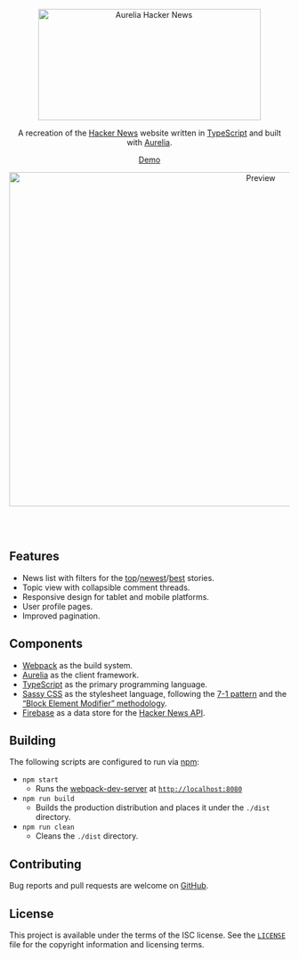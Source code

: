 <p align="center">
  <a href="#readme">
    <img 
      src="https://cdn.rawgit.com/michaelbull/aurelia-hacker-news/master/assets/logo.svg"
      alt="Aurelia Hacker News"
      width="400"
      height="200" 
    />
  </a>
</p>
<p align="center">
  A recreation of the <a href="https://news.ycombinator.com/news" rel="nofollow">Hacker News</a> website written in 
  <a href="https://www.typescriptlang.org/" rel="nofollow">TypeScript</a> and built with
  <a href="https://aurelia.io/" rel="nofollow">Aurelia</a>.
</p>
<p align="center">
  <a href="https://michaelbull.github.io/aurelia-hacker-news" rel="nofollow">Demo</a>
</p>
<p align="center">
  <a href="#readme">
    <img
      src="https://cdn.rawgit.com/michaelbull/aurelia-hacker-news/master/assets/preview.png"
      alt="Preview"
      width="888"
      height="600"
    />
  </a>
</p>
<br />
<br />


## Features

- News list with filters for the
  [top][topstories]/[newest][newstories]/[best][beststories] stories.
- Topic view with collapsible comment threads.
- Responsive design for tablet and mobile platforms.
- User profile pages.
- Improved pagination.

## Components

- [Webpack][webpack] as the build system.
- [Aurelia][aurelia] as the client framework.
- [TypeScript][ts] as the primary programming language.
- [Sassy CSS][scss] as the stylesheet language, following the [7-1 pattern][7-1]
  and the [“Block Element Modifier” methodology][bem].
- [Firebase][firebase] as a data store for the [Hacker News API][hn-api].

## Building

The following scripts are configured to run via [npm][npm]:

- `npm start`
  - Runs the [webpack-dev-server][dev-server] at
    [`http://localhost:8080`][localhost]
- `npm run build`
  - Builds the production distribution and places it under the `./dist`
    directory.
- `npm run clean`
  - Cleans the `./dist` directory.

## Contributing

Bug reports and pull requests are welcome on [GitHub][github].

## License

This project is available under the terms of the ISC license. See the
[`LICENSE`](LICENSE) file for the copyright information and licensing terms.

[topstories]: https://michaelbull.github.io/aurelia-hacker-news/#/news
[newstories]: https://michaelbull.github.io/aurelia-hacker-news/#/newest
[beststories]: https://michaelbull.github.io/aurelia-hacker-news/#/best
[webpack]: https://webpack.github.io/
[aurelia]: https://aurelia.io/
[ts]: https://www.typescriptlang.org/
[scss]: http://sass-lang.com/
[7-1]: https://sass-guidelin.es/#the-7-1-pattern
[bem]: http://getbem.com/
[firebase]: https://www.npmjs.com/package/firebase
[hn-api]: https://github.com/HackerNews/API
[npm]: https://www.npmjs.com/
[dev-server]: https://github.com/webpack/webpack-dev-server
[localhost]: http://localhost:8080
[github]: https://github.com/michaelbull/aurelia-hacker-news
